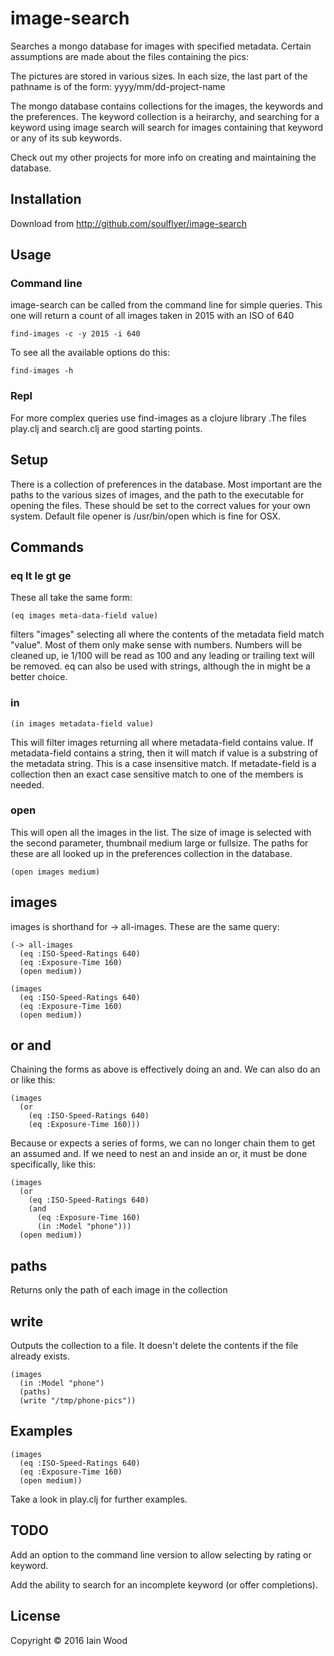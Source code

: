 # image-search

Searches a mongo database for images with specified metadata. Certain assumptions are made about the files containing the pics:

The pictures are stored in various sizes. In each size, the last part of the pathname is of the form: yyyy/mm/dd-project-name

The mongo database contains collections for the images, the keywords and the preferences. The keyword collection is a heirarchy, and searching for a keyword using image search will search for images containing that keyword or any of its sub keywords.

Check out my other projects for more info on creating and maintaining the database.

## Installation

Download from http://github.com/soulflyer/image-search

## Usage

### Command line

image-search can be called from the command line for simple queries. This one will return a count of all images taken in 2015 with an ISO of 640

    find-images -c -y 2015 -i 640
    
To see all the available options do this:

    find-images -h

### Repl 

For more complex queries use find-images as a clojure library .The files play.clj and search.clj are good starting points.

## Setup

There is a collection of preferences in the database. Most important are the paths to the various sizes of images, and the path to the executable for opening the files. These should be set to the correct values for your own system. Default file opener is /usr/bin/open which is fine for OSX. 

## Commands

### eq lt le gt ge 
These all take the same form:

    (eq images meta-data-field value)
    
filters "images" selecting all where the contents of the metadata field match "value". Most of them only make sense with numbers. Numbers will be cleaned up, ie 1/100 will be read as 100 and any leading or trailing text will be removed. eq can also be used with strings, although the in might be a better choice.

### in

    (in images metadata-field value)
    
This will filter images returning all where metadata-field contains value. If metadata-field contains a string, then it will match if value is a substring of the metadata string. This is a case insensitive match.
If metadate-field is a collection then an exact case sensitive match to one of the members is needed.

### open

This will open all the images in the list. The size of image is selected with the second parameter, thumbnail medium large or fullsize. The paths for these are all looked up in the preferences collection in the database. 

    (open images medium)
    
## images

images is shorthand for -> all-images. These are the same query:

    (-> all-images
      (eq :ISO-Speed-Ratings 640)
      (eq :Exposure-Time 160)
      (open medium))

    (images
      (eq :ISO-Speed-Ratings 640)
      (eq :Exposure-Time 160)
      (open medium))

## or and

Chaining the forms as above is effectively doing an and. We can also do an or like this:

    (images
      (or
        (eq :ISO-Speed-Ratings 640)
        (eq :Exposure-Time 160)))
        
Because or expects a series of forms, we can no longer chain them to get an assumed and. If we need to nest an and inside an or, it must be done specifically, like this:

    (images
      (or
        (eq :ISO-Speed-Ratings 640)
        (and
          (eq :Exposure-Time 160)
          (in :Model "phone")))
      (open medium))

## paths

Returns only the path of each image in the collection

## write

Outputs the collection to a file. It doesn't delete the contents if the file already exists.

    (images
      (in :Model "phone")
      (paths)
      (write "/tmp/phone-pics"))
      
## Examples

    (images
      (eq :ISO-Speed-Ratings 640)
      (eq :Exposure-Time 160)
      (open medium))
        
Take a look in play.clj for further examples.

## TODO

Add an option to the command line version to allow selecting by rating or keyword.

Add the ability to search for an incomplete keyword (or offer completions).

## License

Copyright © 2016 Iain Wood
